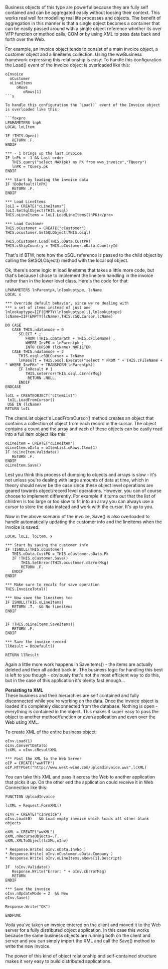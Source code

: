 ﻿Business objects of this type are powerful because they are fully self contained and can be aggregated easily without loosing their context. This works real well for modelling real life processes and objects. The benefit of aggregation in this manner is that a single object becomes a container that can be easily passed around with a single object reference whether its over VFP function or method calls, COM or by using XML to pass data back and forth over the Web.

For example, an invoice object tends to consist of a main invoice object, a customer object and a lineitems collection. Using the wwBusiness framework expressing this relationship is easy:
To handle this configuration the Load() event of the Invoice object is overloaded like this:

```foxpro
oInvoice
  oCustomer
  oLineItems
     oRows
        oRows[1]
```s

To handle this configuration the `Load()` event of the Invoice object is overloaded like this:

```foxpro
LPARAMETERS lnpk
LOCAL loLItem

IF !THIS.Open()
   RETURN .F.
ENDIF
 
*** - 1 brings up the last invoice
IF lnPk = -1 && Last order
   THIS.query("select MAX(pk) as PK from wws_invoice","TQuery")
   lnPK = TQuery.pk
ENDIF

*** Start by loading the invoice data
IF !DoDefault(lnPK)
   RETURN .F. 
ENDIF

*** Load LineItems
loLI = CREATE("cLineItems")
loLI.SetSqlObject(THIS.osql)
THIS.oLineItems = loLI.LoadLineItems(lnPK)</pre>

*** Load Customer
THIS.oCustomer = CREATE("cCustomer")
THIS.ocustomer.SetSQLObject(THIS.osql)

THIS.oCustomer.Load(THIS.oData.CustPK)
THIS.cShipCountry = THIS.oCustomer.oData.CountryId
```

That's it! BTW, note how the oSQL reference is passed to the child object by calling the SetSQLObject() method with the local sql object.

Ok, there's some logic in load lineitems that takes a little more code, but that's because I chose to implement the lineitem handling in the invoice rather than in the lower level class. Here's the code for that:

```foxpro
LPARAMETERS lnParentpk,lnlookuptype, lcName
LOCAL x

*** Override default behavior, since we're dealing with
*** a set of items instead of just one
lnlookuptype=IIF(EMPTY(lnlookuptype),1,lnlookuptype)
lcName=IIF(EMPTY(lcName),THIS.cSQLCursor,lcName)

DO CASE
   CASE THIS.ndatamode = 0
      SELECT * ;
         FROM (THIS.cDataPath + THIS.cFileName) ;
         WHERE InvPK = lnParentpk ;
         INTO CURSOR (lcName) NOFILTER
   CASE THIS.ndatamode = 2
      THIS.osql.cSQLCursor = lcName
      lnResult = THIS.osql.Execute("select * FROM " + THIS.cFileName + " WHERE InvPK=" + TRANSFORM(lnParentpk))
      IF lnResult # 1
         THIS.seterror(THIS.osql.cErrorMsg)
          RETURN .NULL.
      ENDIF
ENDCASE

loIL = CREATEOBJECT("cItemList")
 loIL.LoadFromCursor()
 USE IN (lcName)
RETURN loIL
```

The cItemList object's LoadFromCursor() method creates an object that contains a collection of object from each record in the cursor. The object contains a count and the array and each of these objects can be easily read into a full item object like this:

```foxpro
oLineItem = CREATE("cLineItem")
oLineItem.oData = oItemList.oRows.Item(1)
IF !oLineItem.Validate()
   RETURN .F.
ENDIF
oLineItem.Save()
```

Lest you think this process of dumping to objects and arrays is slow - it's not unless you're dealing with large amounts of data at time, which in theory should never be the case since these object level operations are geared towards object/record level operations. However, you can of course choose to implement differently. For example if it turns out that the list of children is too large or too slow to fit into an array you can always use a cursor to store the data instead and work with the cursor. It's up to you.

Now in the above scenario of the invoice, Save() is also overloaded to handle automatically updating the customer info and the lineitems when the invoice is saved:

```foxpro
LOCAL loLI, loItem, x

*** Start by saving the customer info
IF !ISNULL(THIS.oCustomer)
   THIS.oData.CustPK = THIS.oCustomer.oData.Pk
   IF !THIS.oCustomer.Save()
       THIS.SetError(THIS.ocustomer.cErrorMsg)
       RETURN .F.
   ENDIF
ENDIF

*** Make sure to recalc for save operation
THIS.InvoiceTotal()

*** Now save the lineitems too
IF ISNULL(THIS.oLineItems)
   RETURN .T.  && No lineitems
ENDIF


IF !THIS.oLineItems.SaveItems()
   RETURN .F.
ENDIF

*** Save the invoice record
llResult = DoDefault()

RETURN llResult
```

Again a little more work happens in SaveItems() - the items are actually deleted and then all added back in. The business logic for handling this best is left to you though - obviously that's not the most efficient way to do this, but in the case of this application it's plenty fast enough...


**Persisting to XML**  
These business and their hierarchies are self contained and fully disconnected while you're working on the data. Once the invoice object is loaded it's completely disconnected from the database. Nothing is open - everything is contained in the object. This makes it super easy to pass the object to another method/function or even application and even over the Web using XML.

To create XML of the entire business object:

```foxpro
oInv.Load(1)
oInv.ConvertData(6)
lcXML = oInv.cResultXML

*** Post the XML to the Web Server
oIP = CREATE("wwHTTP")
oIP.HTTPGet("http://www.west-wind.com/uploadinvoice.wws",lcXML)
```
You can take this XML and pass it across the Web to another application that picks it up. On the other end the application could receive it in Web Connection like this:

```foxpro
FUNCTION UploadInvoice

lcXML = Request.FormXML()

oInv = CREATE("cInvoice")
oInv.Load(0)   && Load empty invoice which loads all other blank objects

oXML = CREATE("wwXML")
oXML.nRecurseObjects=.T.
oXML.XMLToObject(lcXML,oInv)

* Response.Write( oInv.oData.InvNo )
* Response.Write( oInv.oCustomer.oData.Company )
* Response.Write( oInv.oLineItems.aRows[1].Descript)

IF  !oInv.Validate()
   Response.Write("Error: " + oInv.cErrorMsg)
   RETURN
ENDIF

*** Save the invoice
oInv.nUpdateMode = 2  && New
oInv.Save()

Response.Write("OK")

ENDFUNC
```

Voila you've taken an invoice entered on the client and moved it to the Web server for a fully distributed object application. In this case this works because the same business objects are running both on the client and server and you can simply import the XML and call the Save() method to write the new invoice.

The power of this kind of object relationship and self-contained structure makes it very easy to build distributed applications.